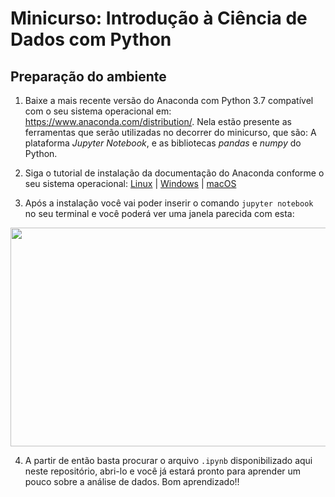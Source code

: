# Minicurso: Introdução à Ciência de Dados com Python

## Preparação do ambiente

1. Baixe a mais recente versão do Anaconda com Python 3.7 compatível com o seu sistema operacional em: https://www.anaconda.com/distribution/. Nela estão presente as ferramentas que serão utilizadas no decorrer do minicurso, que são: A plataforma *Jupyter Notebook*, e as bibliotecas *pandas* e *numpy* do Python.
  
2. Siga o tutorial de instalação da documentação do Anaconda conforme o seu sistema operacional: [Linux](https://docs.anaconda.com/anaconda/install/linux/) | [Windows](https://docs.anaconda.com/anaconda/install/windows/) | [macOS](https://docs.anaconda.com/anaconda/install/mac-os/)

3. Após a instalação você vai poder inserir o comando `jupyter notebook` no seu terminal e você poderá ver uma janela parecida com esta:

<img src="https://i.imgur.com/WXhLcBz.png"  width="700" height="350" align="center">

4. A partir de então basta procurar o arquivo `.ipynb` disponibilizado aqui neste repositório, abri-lo e você já estará pronto para aprender um pouco sobre a análise de dados. Bom aprendizado!!
